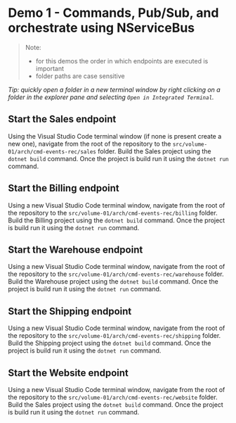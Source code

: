 # Demo 1 - Commands, Pub/Sub, and orchestrate using NServiceBus

> Note:
>
> - for this demos the order in which endpoints are executed is important
> - folder paths are case sensitive

_Tip: quickly open a folder in a new terminal window by right clicking on a folder in the explorer pane and selecting `Open in Integrated Terminal`._

## Start the Sales endpoint

Using the Visual Studio Code terminal window (if none is present create a new one), navigate from the root of the repository to the `src/volume-01/arch/cmd-events-rec/sales` folder. Build the Sales project using the `dotnet build` command. Once the project is build run it using the `dotnet run` command.

## Start the Billing endpoint

Using a new Visual Studio Code terminal window, navigate from the root of the repository to the `src/volume-01/arch/cmd-events-rec/billing` folder. Build the Billing project using the `dotnet build` command. Once the project is build run it using the `dotnet run` command.

## Start the Warehouse endpoint

Using a new Visual Studio Code terminal window, navigate from the root of the repository to the `src/volume-01/arch/cmd-events-rec/warehouse` folder. Build the Warehouse project using the `dotnet build` command. Once the project is build run it using the `dotnet run` command.

## Start the Shipping endpoint

Using a new Visual Studio Code terminal window, navigate from the root of the repository to the `src/volume-01/arch/cmd-events-rec/shipping` folder. Build the Shipping project using the `dotnet build` command. Once the project is build run it using the `dotnet run` command.

## Start the Website endpoint

Using a new Visual Studio Code terminal window, navigate from the root of the repository to the `src/volume-01/arch/cmd-events-rec/website` folder. Build the Sales project using the `dotnet build` command. Once the project is build run it using the `dotnet run` command.
